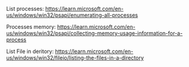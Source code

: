 
List processes:
https://learn.microsoft.com/en-us/windows/win32/psapi/enumerating-all-processes

Processes memory:
https://learn.microsoft.com/en-us/windows/win32/psapi/collecting-memory-usage-information-for-a-process

List File in deritory:
https://learn.microsoft.com/en-us/windows/win32/fileio/listing-the-files-in-a-directory

